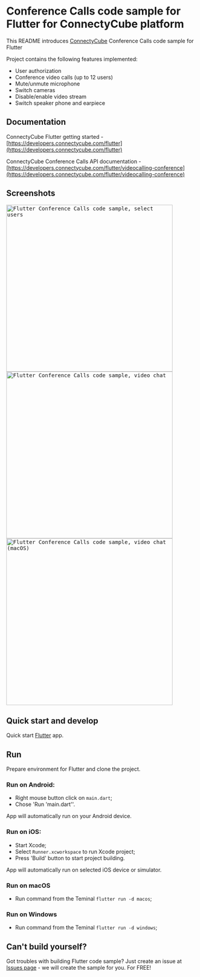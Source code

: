 # Conference Calls code sample for Flutter for ConnectyCube platform

This README introduces [ConnectyCube](https://connectycube.com) Conference Calls code sample for Flutter

Project contains the following features implemented:

- User authorization
- Conference video calls (up to 12 users)
- Mute/unmute microphone
- Switch cameras
- Disable/enable video stream
- Switch speaker phone and earpiece

## Documentation

ConnectyCube Flutter getting started - [https://developers.connectycube.com/flutter](https://developers.connectycube.com/flutter)

ConnectyCube Conference Calls API documentation - [https://developers.connectycube.com/flutter/videocalling-conference](https://developers.connectycube.com/flutter/videocalling-conference)

## Screenshots

<kbd><img alt="Flutter Conference Calls code sample, select users" src="https://developers.connectycube.com/docs/_images/code_samples/flutter/select_opponents_screen.png" height="440" /></kbd> 
<kbd><img alt="Flutter Conference Calls code sample, video chat" src="https://developers.connectycube.com/docs/_images/code_samples/flutter/call_screen.png" height="440" /></kbd></kbd> 
<kbd><img alt="Flutter Conference Calls code sample, video chat (macOS)" src="https://developers.connectycube.com/docs/_images/code_samples/flutter/call_screen_macos.png" height="440" /></kbd>

## Quick start and develop

Quick start [Flutter](https://flutter.dev/docs/get-started) app.


## Run

Prepare environment for Flutter and clone the project.

### Run on Android:
- Right mouse button click on `main.dart`;
- Chose 'Run 'main.dart''.

App will automatically run on your Android device.

### Run on iOS:
- Start Xcode;
- Select `Runner.xcworkspace` to run Xcode project;
- Press 'Build' button to start project building.

App will automatically run on selected iOS device or simulator.

### Run on macOS
- Run command from the  Teminal `flutter run -d macos`;
### Run on Windows
- Run command from the  Teminal `flutter run -d windows`;
## Can't build yourself?

Got troubles with building Flutter code sample? Just create an issue at [Issues page](https://github.com/ConnectyCube/connectycube-flutter-samples/issues) - we will create the sample for you. For FREE!